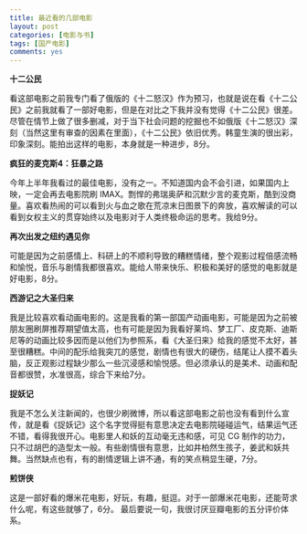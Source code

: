 ```yaml
---
title: 最近看的几部电影
layout: post
categories: [电影与书]
tags: [国产电影]
comments: yes
---
```



**十二公民** 

看这部电影之前我专门看了俄版的《十二怒汉》作为预习，也就是说在看《十二公民》之前我就看了一部好电影，但是在对比之下我并没有觉得《十二公民》很差。尽管在情节上做了很多删减，对于当下社会问题的挖掘也不如俄版《十二怒汉》深刻（当然这里有审查的因素在里面），《十二公民》依旧优秀。韩童生演的很出彩，印象深刻。能拍出这样的电影，本身就是一种进步，8分。 

**疯狂的麦克斯4：狂暴之路** 

今年上半年我看过的最佳电影，没有之一。不知道国内会不会引进，如果国内上映，一定会再去电影院刷 IMAX。剽悍的弗瑞奥萨和沉默少言的麦克斯，酷到没商量。喜欢看热闹的可以看到火与血之歌在荒凉末日图景下的奔放，喜欢解读的可以看到女权主义的贯穿始终以及电影对于人类终极命运的思考。我给9分。 

**再次出发之纽约遇见你** 

可能是因为之前感情上、科研上的不顺利导致的糟糕情绪，整个观影过程倍感流畅和愉悦，音乐与剧情我都很喜欢。能给人带来快乐、积极和美好的感觉的电影就是好电影，8分。 

**西游记之大圣归来** 

我是比较喜欢看动画电影的。这是我看的第一部国产动画电影，可能是因为之前被朋友圈刷屏推荐期望值太高，也有可能是因为我看好莱坞、梦工厂、皮克斯、迪斯尼等的动画比较多因而是以他们为参照系，看《大圣归来》给我的感觉不太好，甚至很糟糕。中间的配乐给我突兀的感觉，剧情也有很大的硬伤，结尾让人摸不着头脑，反正观影过程缺少那么一些沉浸感和愉悦感。但必须承认的是美术、动画和配音都很赞，水准很高，综合下来给7分。 

**捉妖记** 

我是不怎么关注新闻的，也很少刷微博，所以看这部电影之前也没有看到什么宣传，就是看《捉妖记》这个名字觉得挺有意思决定去电影院碰碰运气，结果运气还不错，看得我很开心。电影里人和妖的互动毫无违和感，可见 CG 制作的功力，只不过胡巴的造型太一般。有些剧情很有意思，比如井柏然生孩子，姜武和妖共舞。当然缺点也有，有的剧情逻辑上讲不通，有的笑点稍显生硬，7分。 

**煎饼侠** 

这是一部好看的爆米花电影，好玩，有趣，挺逗。对于一部爆米花电影，还能苛求什么呢，有这些就够了，6分。 最后要说一句，我很讨厌豆瓣电影的五分评价体系。